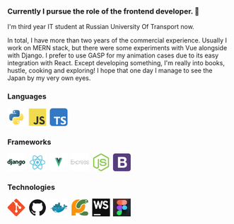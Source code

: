 ### Currently I pursue the role of the frontend developer. 👋

I'm third year IT student at Russian University Of Transport now. </br>

In total, I have more than two years of the commercial experience. Usually I work on MERN stack, but there were some experiments with Vue alongside with Django. I prefer to use GASP for my animation cases due to its easy integration with React. Except developing something, I'm really into books, hustle, cooking and exploring! I hope that one day I manage to see the Japan by my very own eyes.

### Languages

<div>
  <img src="img/python.svg" title="Python" width="40" height="40"/>&nbsp;
  <img src="img/javascript.svg" title="JavaScript" width="40" height="40"/>&nbsp;
  <img src="img/typescript.svg" title="TypeScript" width="40" height="40"/>&nbsp;
</div>

### Frameworks

<div>
  <img src="img/django.svg" title="Django" width="40" height="40"/>&nbsp;
  <img src="img/react.svg" title="React" width="40" height="40"/>&nbsp;
  <img src="img/vue.svg" title="Vue" width="40" height="40"/>&nbsp;
  <img src="img/express.svg" title="Express" width="40" height="40"/>&nbsp;
  <img src="img/node.svg" title="Node" width="40" height="40"/>&nbsp;
  <img src="img/bootstrap.svg" title="Bootstrap" width="40" height="40"/>&nbsp;
</div>

### Technologies

<div>
  <img src="img/git.svg" title="Git" width="40" height="40"/>&nbsp;
  <img src="img/github.svg" title="GitHub" width="40" height="40"/>&nbsp;
  <img src="img/docker.svg" title="Docker" width="40" height="40"/>&nbsp;
  <img src="img/pycharm.svg" title="PyCharm" width="40" height="40"/>&nbsp;
  <img src="img/webstorm.png" title="WebStorm" width="40" height="40"/>&nbsp;
  <img src="img/8a045799766163.5efa31210a588.png" title="Figma" width="40" height="40"/>&nbsp;
</div>
